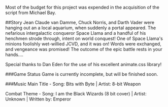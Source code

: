 Most of the budget for this project was expended in the acquisition of the script from Michael Bay.

##Story
Jean Claude van Damme, Chuck Norris, and Darth Vader were hanging out an a local aquarium, when suddenly a portal appeared. The nefarious intergalactic conqueror Space Llama and a handful of his henchmen strode through, intent on world conquest! One of Space Llama's minions foolishly wet-willied JCVD, and it was on! Words were exchanged, and vengeance was promised! The outcome of the epic battle rests in your hands....

Special thanks to Dan Eden for the use of his excellent animate.css library!

###Game Status
Game is currently incomplete, but will be finished soon.

###Music
Main Title - Song: Bits with Byte | Artist: 8-bit Weapon

Combat Theme - Song: I am the Black Wizards (8 bit cover) | Artist: Unknown | Written by: Emperor
